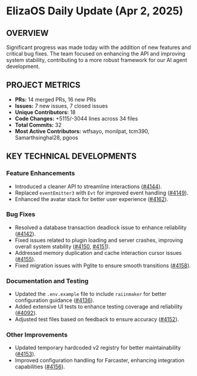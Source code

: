 # ElizaOS Daily Update (Apr 2, 2025)

## OVERVIEW 
Significant progress was made today with the addition of new features and critical bug fixes. The team focused on enhancing the API and improving system stability, contributing to a more robust framework for our AI agent development.

## PROJECT METRICS
- **PRs:** 14 merged PRs, 16 new PRs
- **Issues:** 7 new issues, 7 closed issues
- **Unique Contributors:** 18
- **Code Changes:** +5115/-3044 lines across 34 files
- **Total Commits:** 32
- **Most Active Contributors:** wtfsayo, monilpat, tcm390, Samarthsinghal28, pgoos

## KEY TECHNICAL DEVELOPMENTS

### Feature Enhancements
- Introduced a cleaner API to streamline interactions ([#4144](https://github.com/elizaos/eliza/pull/4144)).
- Replaced `eventEmitter3` with `Evt` for improved event handling ([#4149](https://github.com/elizaos/eliza/pull/4149)).
- Enhanced the avatar stack for better user experience ([#4162](https://github.com/elizaos/eliza/pull/4162)).

### Bug Fixes
- Resolved a database transaction deadlock issue to enhance reliability ([#4142](https://github.com/elizaos/eliza/pull/4142)).
- Fixed issues related to plugin loading and server crashes, improving overall system stability ([#4150](https://github.com/elizaos/eliza/pull/4150), [#4151](https://github.com/elizaos/eliza/pull/4151)).
- Addressed memory duplication and cache interaction cursor issues ([#4155](https://github.com/elizaos/eliza/pull/4155)).
- Fixed migration issues with Pglite to ensure smooth transitions ([#4158](https://github.com/elizaos/eliza/pull/4158)).

### Documentation and Testing
- Updated the `.env.example` file to include `raiinmaker` for better configuration guidance ([#4136](https://github.com/elizaos/eliza/pull/4136)).
- Added extensive UI tests to enhance testing coverage and reliability ([#4092](https://github.com/elizaos/eliza/pull/4092)).
- Adjusted test files based on feedback to ensure accuracy ([#4152](https://github.com/elizaos/eliza/pull/4152)).

### Other Improvements
- Updated temporary hardcoded v2 registry for better maintainability ([#4153](https://github.com/elizaos/eliza/pull/4153)).
- Improved configuration handling for Farcaster, enhancing integration capabilities ([#4156](https://github.com/elizaos/eliza/pull/4156)).